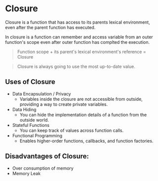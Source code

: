 # Closure

Closure is a function that has access to its parents lexical environment, even after the parent function has executed.

In closure is a function can remember and access variable from an outer function's scope even after outer function has complted the execution.

> Function scope + its parent's lexical environment's reference = Closure

> Closure is always going to use the most up-to-date value.

## Uses of Closure

- Data Encapsulation / Privacy
  - Variables inside the closure are not accessible from outside, providing a way to create private variables.
- Data Hiding
  - You can hide the implementation details of a function from the outside world.
- Stateful Functions
  - You can keep track of values across function calls.
- Functional Programming
  - Enables higher-order functions, callbacks, and function factories.

## Disadvantages of Closure:

- Over consumption of memory
- Memory Leak
